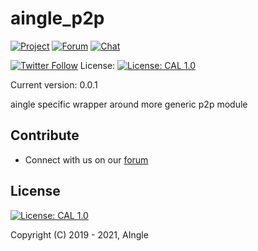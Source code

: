 # aingle_p2p

[![Project](https://img.shields.io/badge/project-aingle-blue.svg?style=flat-square)](http://aingle.ai/)
[![Forum](https://img.shields.io/badge/chat-forum%2eaingle%2enet-blue.svg?style=flat-square)](https://forum.aingle.ai)
[![Chat](https://img.shields.io/badge/chat-chat%2eaingle%2enet-blue.svg?style=flat-square)](https://chat.aingle.ai)

[![Twitter Follow](https://img.shields.io/twitter/follow/aingle.svg?style=social&label=Follow)](https://twitter.com/aingle)
License: [![License: CAL 1.0](https://img.shields.io/badge/License-CAL%201.0-blue.svg)](https://github.com/AIngleLab/cryptographic-autonomy-license)

Current version: 0.0.1

aingle specific wrapper around more generic p2p module

## Contribute


* Connect with us on our [forum](https://forum.aingle.ai)

## License
 [![License: CAL 1.0](https://img.shields.io/badge/License-CAL-1.0-blue.svg)](https://github.com/AIngleLab/cryptographic-autonomy-license)

Copyright (C) 2019 - 2021, AIngle


